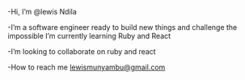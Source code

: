 -Hi, I’m @lewis Ndila

 -I’m a software engineer ready to build new things and challenge the impossible I’m currently learning Ruby and React
 
 -I’m looking to collaborate on ruby and react
 
 -How to reach me lewismunyambu@gmail.com


